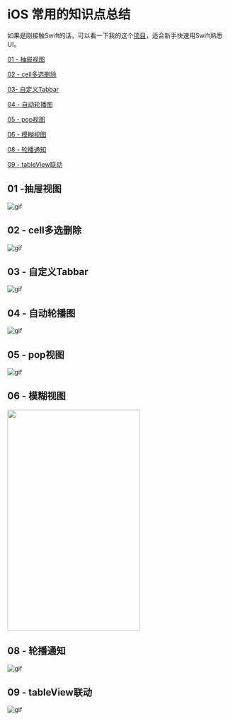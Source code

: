 # iOS 常用的知识点总结

如果是刚接触Swift的话，可以看一下我的这个[项目](https://github.com/fengzhihao123/UI-Swift)，适合新手快速用Swift熟悉UI。


<a href="#C1">01 - 抽屉视图</a>

<a href="#C2">02 - cell多选删除</a>

<a href="#C3">03- 自定义Tabbar</a>

<a href="#C4">04 - 自动轮播图</a>

<a href="#C5">05 - pop视图</a>

<a href="#C6">06 - 模糊视图</a>

<a href="#C8">08 - 轮播通知</a>

<a href="#C8">09 - tableView联动</a>


<h2><a name="C1">01 -抽屉视图</a></h2>

![gif](https://github.com/fengzhihao123/CommonKnowledgeSummary/blob/master/01-FZHDrawerView/01-DrawerView.gif)

<h2><a name="C2">02 - cell多选删除</a></h2>

![gif](https://github.com/fengzhihao123/CommonKnowledgeSummary/blob/master/02-FZHDeleteCells/02-FZHDeleteCells.gif)

<h2><a name="C3">03 - 自定义Tabbar</a></h2>

![gif](https://github.com/fengzhihao123/CommonKnowledgeSummary/blob/master/03-FZHTabbarController/03-FZHTabbarCOntroller.gif)

<h2><a name="C4">04 - 自动轮播图</a></h2>

![gif](https://github.com/fengzhihao123/FZHKit/blob/master/04-FZHAutoScroll/04-UIScrollView.gif)

<h2><a name="C5">05 - pop视图</a></h2>

![gif](https://github.com/fengzhihao123/FZHKit/blob/master/05-FZHPopView/05-FZHPopView.gif)

<h2><a name="C6">06 - 模糊视图</a></h2>

<img src="https://github.com/fengzhihao123/FZHKit/blob/master/06-FZHBlurred/屏幕快照%202016-11-02%20下午5.31.49.png" width="300" height="500">

<h2><a name="C8">08 - 轮播通知</a></h2>

![gif](https://github.com/fengzhihao123/FZHKit/blob/master/08-ADScrollView/08-ADScorllView.gif)

<h2><a name="C9">09 - tableView联动</a></h2>

![gif](https://github.com/fengzhihao123/FZHKit/blob/master/09-TableViewLinkage/09-tableViewLinkage.gif)
